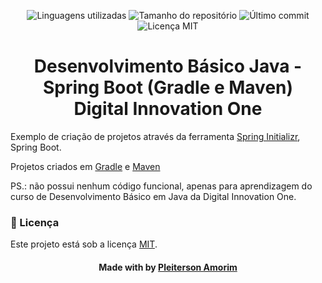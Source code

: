 <!-- Badges session -->
<p align="center">  
  <!-- languages -->
  <img src="https://img.shields.io/github/languages/count/pleiterson/java-basico-projetos-spring-boot?style=social" alt="Linguagens utilizadas">
  <!-- repo size -->
  <img src="https://img.shields.io/github/repo-size/Pleiterson/java-basico-projetos-spring-boot?style=social" alt="Tamanho do repositório">
  <!-- last commit -->
  <img src="https://img.shields.io/github/last-commit/Pleiterson/java-basico-projetos-spring-boot?style=social" alt="Último commit">
  <!-- licence MIT -->
  <img src="https://img.shields.io/github/license/Pleiterson/java-basico-projetos-spring-boot?style=social" alt="Licença MIT">
</p>


<!--About session-->
<h1 align="center">Desenvolvimento Básico Java - Spring Boot (Gradle e Maven)<br>Digital Innovation One</h1>

Exemplo de criação de projetos através da ferramenta [Spring Initializr](https://start.spring.io/), Spring Boot.

Projetos criados em [Gradle](https://gradle.org/releases/) e [Maven](https://maven.apache.org/download.cgi)

PS.: não possui nenhum código funcional, apenas para aprendizagem do curso de Desenvolvimento Básico em Java da Digital Innovation One.


<!--License session-->
<h3>📝 Licença</h3>

Este projeto está sob a licença [MIT](./LICENSE).


<!--Bottom session-->
<h4 align=center>Made with by <a href="https://www.linkedin.com/in/pleiterson">Pleiterson Amorim</a></h4>
